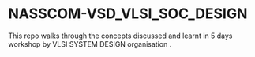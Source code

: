 # NASSCOM-VSD_VLSI_SOC_DESIGN
This repo walks through the concepts discussed and learnt in 5 days workshop by VLSI SYSTEM DESIGN organisation .
